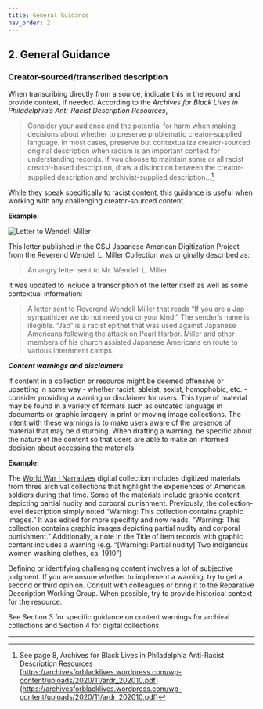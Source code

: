 ```yaml
---
title: General Guidance
nav_order: 2
---
```

## 2. General Guidance
### Creator-sourced/transcribed description

When transcribing directly from a source, indicate this in the record and provide context, if needed. According to the *Archives for Black Lives in Philadelphia’s Anti-Racist Description Resources*,

> Consider your audience and the potential for harm when making
> decisions about whether to preserve problematic creator-supplied
> language. In most cases, preserve but contextualize creator-sourced
> original description when racism is an important context for
> understanding records. If you choose to maintain some or all racist
> creator-based description, draw a distinction between the
> creator-supplied description and archivist-supplied description…[^1]

While they speak specifically to racist content, this guidance is useful when working with any challenging creator-sourced content.

**Example:**

![Letter to Wendell Miller](https://nlshibata.github.io/csun-inclusive-description/images/WLM_01-44_03.jpg)

This letter published in the CSU Japanese American Digitization Project from the Reverend Wendell L. Miller Collection was originally described as:

> An angry letter sent to Mr. Wendell L. Miller.

It was updated to include a transcription of the letter itself as well as some contextual information:

> A letter sent to Reverend Wendell Miller that reads “If you are a Jap sympathizer we do not need you or your kind.” The sender’s name is illegible. “Jap” is a racist epithet that was used against Japanese Americans following the attack on Pearl Harbor. Miller and other members of his church assisted Japanese Americans en route to various internment camps.

***Content warnings and disclaimers***

If content in a collection or resource might be deemed offensive or upsetting in some way - whether racist, ableist, sexist, homophobic, etc. - consider providing a warning or disclaimer for users. This type of material may be found in a variety of formats such as outdated language in documents or graphic imagery in print or moving image collections. The intent with these warnings is to make users aware of the presence of material that may be disturbing. When drafting a warning, be specific about the nature of the content so that users are able to make an informed decision about accessing the materials.

**Example:**

The [World War I Narratives](https://digital-library.csun.edu/ww1-narratives) digital collection includes digitized materials from three archival collections that highlight the experiences of American soldiers during that time. Some of the materials include graphic content depicting partial nudity and corporal punishment. Previously, the collection-level description simply noted “Warning: This collection contains graphic images.” It was edited for more specifity and now reads, “Warning: This collection contains graphic images depicting partial nudity and corporal punishment.” Additionally, a note in the Title of item records with graphic content  includes a warning (e.g.  “[Warning: Partial nudity] Two indigenous women washing clothes, ca. 1910”)

Defining or identifying challenging content involves a lot of subjective judgment. If you are unsure whether to implement a warning, try to get a second or third opinion. Consult with colleagues or bring it to the Reparative Description Working Group. When possible, try to provide historical context for the resource.

See Section 3 for specific guidance on content warnings for archival collections and Section 4 for digital collections.

***
[^1]:See page 8, Archives for Black Lives in Philadelphia Anti-Racist Description Resources [https://archivesforblacklives.wordpress.com/wp-content/uploads/2020/11/ardr_202010.pdf](https://archivesforblacklives.wordpress.com/wp-content/uploads/2020/11/ardr_202010.pdf)
